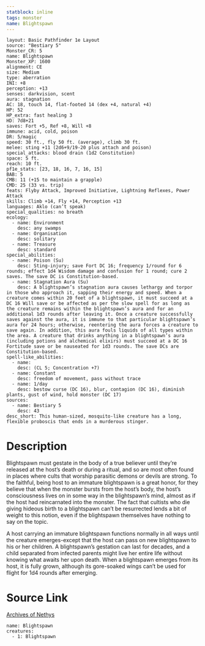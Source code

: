 ```yaml
---
statblock: inline
tags: monster
name: Blightspawn
---
```

```statblock
layout: Basic Pathfinder 1e Layout
source: "Bestiary 5"
Monster_CR: 5
name: Blightspawn
Monster_XP: 1600
alignment: CE
size: Medium
type: aberration
INI: +8
perception: +13
senses: darkvision, scent
aura: stagnation
AC: 18, touch 14, flat-footed 14 (dex +4, natural +4)
HP: 52
HP_extra: fast healing 3
HD: 7d8+21
saves: Fort +5, Ref +8, Will +8
immune: acid, cold, poison
DR: 5/magic
speed: 30 ft., fly 50 ft. (average), climb 30 ft.
melee: sting +11 (2d6+9/19-20 plus attach and poison)
special_attacks: blood drain (1d2 Constitution)
space: 5 ft.
reach: 10 ft.
pf1e_stats: [23, 18, 16, 7, 16, 15]
BAB: 5
CMB: 11 (+15 to maintain a grapple)
CMD: 25 (33 vs. trip)
feats: Flyby Attack, Improved Initiative, Lightning Reflexes, Power Attack
skills: Climb +14, Fly +14, Perception +13
languages: Aklo (can’t speak)
special_qualities: no breath
ecology:
  - name: Environment
    desc: any swamps
  - name: Organisation
    desc: solitary
  - name: Treasure
    desc: standard
special_abilities:
  - name: Poison (Su)
    desc: Sting-injury; save Fort DC 16; frequency 1/round for 6 rounds; effect 1d4 Wisdom damage and confusion for 1 round; cure 2 saves. The save DC is Constitution-based.
  - name: Stagnation Aura (Su)
    desc: A blightspawn’s stagnation aura causes lethargy and torpor in those who approach it, sapping their energy and speed. When a creature comes within 20 feet of a blightspawn, it must succeed at a DC 16 Will save or be affected as per the slow spell for as long as the creature remains within the blightspawn’s aura and for an additional 1d3 rounds after leaving it. Once a creature successfully saves against the aura, it is immune to that particular blightspawn’s aura for 24 hours; otherwise, reentering the aura forces a creature to save again. In addition, this aura fouls liquids of all types within the area. A creature that drinks anything in a blightspawn’s aura (including potions and alchemical elixirs) must succeed at a DC 16 Fortitude save or be nauseated for 1d3 rounds. The save DCs are Constitution-based.
spell-like_abilities:
  - name:
    desc: (CL 5; Concentration +7)
  - name: Constant
    desc: freedom of movement, pass without trace
  - name: 1/day
    desc: bestow curse (DC 16), blur, contagion (DC 16), diminish plants, gust of wind, hold monster (DC 17)
sources:
  - name: Bestiary 5
    desc: 43
desc_short: This human-sized, mosquito-like creature has a long, flexible proboscis that ends in a murderous stinger.
```
# Description
Blightspawn must gestate in the body of a true believer until they’re released at the host’s death or during a ritual, and so are most often found in places where cults that worship parasitic demons or devils are strong. To the faithful, being host to an immature blightspawn is a great honor, for they believe that when the monster bursts from the host’s body, the host’s consciousness lives on in some way in the blightspawn’s mind, almost as if the host had reincarnated into the monster. The fact that cultists who die giving hideous birth to a blightspawn can’t be resurrected lends a bit of weight to this notion, even if the blightspawn themselves have nothing to say on the topic.

A host carrying an immature blightspawn functions normally in all ways until the creature emerges-except that the host can pass on new blightspawn to his or her children. A blightspawn’s gestation can last for decades, and a child separated from infected parents might live her entire life without knowing what awaits her upon death. When a blightspawn emerges from its host, it is fully grown, although its gore-soaked wings can’t be used for flight for 1d4 rounds after emerging.
# Source Link
[Archives of Nethys](https://aonprd.com/MonsterDisplay.aspx?ItemName=Blightspawn)
```encounter-table
name: Blightspawn
creatures:
  - 1: Blightspawn
```
